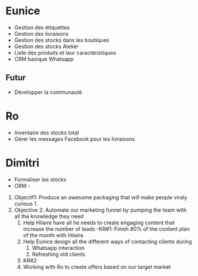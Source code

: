 ---
---

# Eunice
- Gestion des étiquettes
- Gestion des livraisons
- Gestion des stocks dans les boutiques
- Gestion des stocks Atelier
- Liste des produits et leur caractéristiques
- CRM basique Whatsapp

## Futur
- Développer la communauté

# Ro
- Inventaire des stocks total
- Gérer les messages Facebook pour les livraisons

# Dimitri
- Formaliser les stocks
- CRM -

1. Objectif1: Produce an awesome packaging that will make people viraly curious
	1. 
2. Objective 2: Automate our marketing funnel by pumping the team with all the knowledge they need
	1. Help Hilaire have all he needs to create engaging content that increase the number of leads
	-KR#1: Finish 80% of the content plan of the month with Hilaire
	2. Help Eunice design all the different ways of contacting clients during
		1. Whatsapp interaction
		2. Refreshing old clients
	3. KR#2
	3. Working with Ro to create offers based on our target market